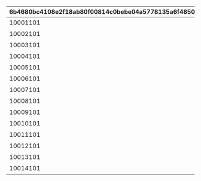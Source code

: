 |6b4680bc4108e2f18ab80f00814c0bebe04a5778135a6f4850fd1657d7d8f004|dc3efa7a259bcbc1f48fe5035d844b34f53ddac099814e467b0397ea1be2cca7|82ced1c4237b4f7ad3985bf589070d092943c2be1614fc1a8326a23a03b8d505|ae910ede807c9b28cc95f6a45682ab0aa41e46a67ad9f5e272ab7fed24723b10|7665eea86ac20447aa3614a3dfa317bf9682e7d6cfd6cf69564ed0841dfdb532|e236316c2e7fad7aa027705ce20c533f2b4df8c2a4be654268b7adca554a13f6|dcbaa8609495d2f3924a9b641d99577823fa8620e830f3d3c0f29001a06d2220|d31e5b49a2796d3724a079a51c325d9bd369b89539f32f0e827c29d3c537899b|
| --- | --- | --- | --- | --- | --- | --- | --- |
|10001101|bgm_M32|10001101|10001|10001|10001|タルグム地方|bgm_M32|
|10002101|bgm_M98|10002101|10002|10002|10002|マシーナ地方|bgm_M98_2|
|10003101|bgm_M106|10003101|10003|10003|10003|ランドソル郊外|bgm_M106|
|10004101|bgm_M112|10004101|10004|10004|10004|タパスビーチ周辺|bgm_M112|
|10005101|bgm_M121|10005101|10005|10005|10005|イルシオンの孤島|bgm_M121|
|10006101|bgm_M128|10006101|10006|10006|10006|王都ランドソル|bgm_M128|
|10007101|bgm_M135|10007101|10007|10007|10007|ランドソル近郊|bgm_M135|
|10008101|bgm_M121|10008101|10008|10008|10008|ランドソル近郊|bgm_M121|
|10009101|bgm_M171|10009101|10009|10009|10009|クリスマス|bgm_M171|
|10010101|bgm_M121|10010101|10010|10010|10010|神殿への参道|bgm_M121|
|10011101|bgm_M189|10011101|10011|10011|10011|バレンタイン|bgm_M189|
|10012101|bgm_M206|10012101|10012|10012|10012|王都ランドソル|bgm_M206|
|10013101|bgm_M215|10013101|10013|10013|10013|マナリア|bgm_M215|
|10014101|bgm_M32|10014101|10014|10014|10014|タルグム地方|bgm_M32|